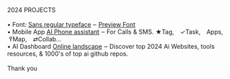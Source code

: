 2024 PROJECTS<br><br>
 • Font: <a href="https://github.com/qp5/FONT">Sans regular typeface</a> ‒ <a href="https://github.com/qp5/FONT">Preview Font</a><br>
 • Mobile App <a href="https://github.com/qp5/bowHip_app">AI Phone assistant</a> ‒ For Calls & SMS. ★Tag, ✓Task, Apps,  ߉Map, ⇄Collab...<br>
 • AI Dashboard <a href="https://github.com/qp5/map-of-AI-landscape">Online landscape</a> ‒ Discover top 2024 Ai Websites, tools resources, & 1000's of top ai github repos.<br><br>
Thank you
